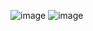 ​![image](https://github.com/Jiyarathore/Leetcode/assets/96529109/b5d98b14-7737-48ad-8c7d-4bb50cd7ad72)
![image](https://github.com/Jiyarathore/Leetcode/assets/96529109/c7d37341-db3b-4aa1-aab7-21438e69c4e5)

